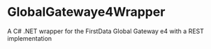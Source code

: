 GlobalGatewaye4Wrapper
======================

A C# .NET wrapper for the FirstData Global Gateway e4 with a REST implementation
